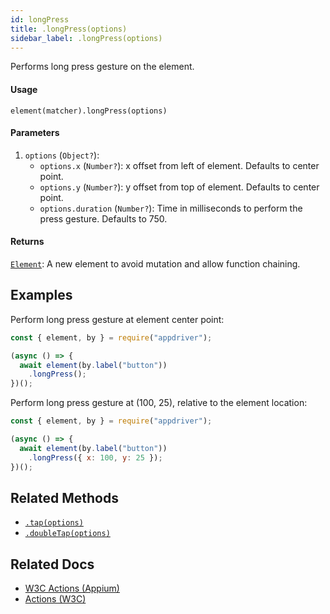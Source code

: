 ```yaml
---
id: longPress
title: .longPress(options)
sidebar_label: .longPress(options)
---
```


Performs long press gesture on the element.

#### Usage

```text
element(matcher).longPress(options)
```

#### Parameters

1. `options` (`Object?`):
    - `options.x` (`Number?`): x offset from left of element. Defaults to center point.
    - `options.y` (`Number?`): y offset from top of element. Defaults to center point.
    - `options.duration` (`Number?`): Time in milliseconds to perform the press gesture. Defaults to 750.

#### Returns

[`Element`](../element.md): A new element to avoid mutation and allow function chaining.

## Examples

Perform long press gesture at element center point:

```javascript
const { element, by } = require("appdriver");

(async () => {
  await element(by.label("button"))
    .longPress();
})();
```

Perform long press gesture at (100, 25), relative to the element location:

```javascript
const { element, by } = require("appdriver");

(async () => {
  await element(by.label("button"))
    .longPress({ x: 100, y: 25 });
})();
```

## Related Methods

- [`.tap(options)`](./tap.md)
- [`.doubleTap(options)`](./doubleTap.md)

## Related Docs

- [W3C Actions (Appium)](http://appium.io/docs/en/commands/interactions/actions/)
- [Actions (W3C)](https://www.w3.org/TR/webdriver/#actions)